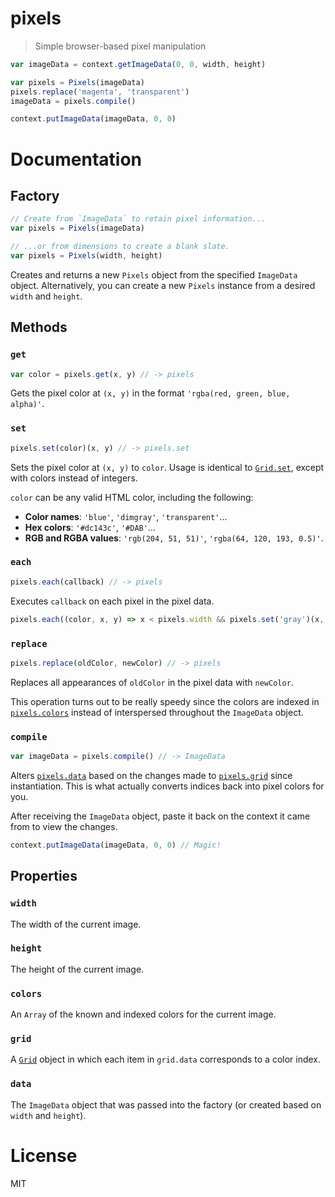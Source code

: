 # pixels
> Simple browser-based pixel manipulation

```javascript
var imageData = context.getImageData(0, 0, width, height)

var pixels = Pixels(imageData)
pixels.replace('magenta', 'transparent')
imageData = pixels.compile()

context.putImageData(imageData, 0, 0)
```

# Documentation

## Factory
```javascript
// Create from `ImageData` to retain pixel information...
var pixels = Pixels(imageData)

// ...or from dimensions to create a blank slate.
var pixels = Pixels(width, height)
```
Creates and returns a new `Pixels` object from the specified `ImageData` object. Alternatively, you can create a new `Pixels` instance from a desired `width` and `height`.

## Methods

### `get`
```javascript
var color = pixels.get(x, y) // -> pixels
```
Gets the pixel color at `(x, y)` in the format `'rgba(red, green, blue, alpha)'`.

### `set`
```javascript
pixels.set(color)(x, y) // -> pixels.set
```
Sets the pixel color at `(x, y)` to `color`. Usage is identical to [`Grid.set`](https://github.com/semibran/grid#set), except with colors instead of integers.

`color` can be any valid HTML color, including the following:
- **Color names**: `'blue'`, `'dimgray'`, `'transparent'`...
- **Hex colors**: `'#dc143c'`, `'#DAB'`...
- **RGB and RGBA values**: `'rgb(204, 51, 51)'`, `'rgba(64, 120, 193, 0.5)'`.

### `each`
```javascript
pixels.each(callback) // -> pixels
```
Executes `callback` on each pixel in the pixel data.

```javascript
pixels.each((color, x, y) => x < pixels.width && pixels.set('gray')(x, y))
```

### `replace`
```javascript
pixels.replace(oldColor, newColor) // -> pixels
```

Replaces all appearances of `oldColor` in the pixel data with `newColor`.

This operation turns out to be really speedy since the colors are indexed in [`pixels.colors`](https://github.com/semibran/pixels#colors) instead of interspersed throughout the `ImageData` object.

### `compile`
```javascript
var imageData = pixels.compile() // -> ImageData
```
Alters [`pixels.data`](https://github.com/semibran/pixels#data) based on the changes made to [`pixels.grid`](https://github.com/semibran/pixels#grid) since instantiation. This is what actually converts indices back into pixel colors for you.

After receiving the `ImageData` object, paste it back on the context it came from to view the changes.
```javascript
context.putImageData(imageData, 0, 0) // Magic!
```

## Properties

### `width`
The width of the current image.

### `height`
The height of the current image.

### `colors`
An `Array` of the known and indexed colors for the current image.

### `grid`
A [`Grid`](https://github.com/semibran/grid) object in which each item in `grid.data` corresponds to a color index.

### `data`
The `ImageData` object that was passed into the factory (or created based on `width` and `height`).

# License
MIT
